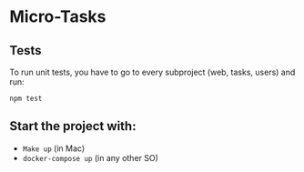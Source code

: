 # Micro-Tasks

## Tests
To run unit tests, you have to go to every subproject (web, tasks, users) and run:

`npm test`

## Start the project with:

- `Make up` (in Mac)
- `docker-compose up` (in any other SO)
